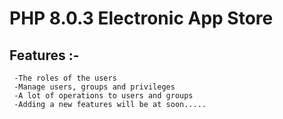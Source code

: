 # PHP 8.0.3 Electronic App Store
## Features :-
```
 -The roles of the users
 -Manage users, groups and privileges
 -A lot of operations to users and groups
 -Adding a new features will be at soon.....
